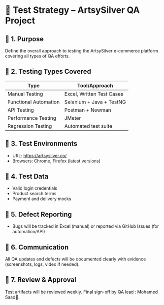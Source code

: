 # 🧠 Test Strategy – ArtsySilver QA Project

## 🔹 1. Purpose
Define the overall approach to testing the ArtsySilver e-commerce platform covering all types of QA efforts.

## 🔹 2. Testing Types Covered
| Type               | Tool/Approach        |
|--------------------|----------------------|
| Manual Testing      | Excel, Written Test Cases |
| Functional Automation | Selenium + Java + TestNG |
| API Testing         | Postman + Newman |
| Performance Testing | JMeter |
| Regression Testing  | Automated test suite |

## 🔹 3. Test Environments
- URL: https://artsysilver.co/
- Browsers: Chrome, Firefox (latest versions)

## 🔹 4. Test Data
- Valid login credentials
- Product search terms
- Payment and delivery mocks

## 🔹 5. Defect Reporting
- Bugs will be tracked in Excel (manual) or reported via GitHub Issues (for automation/API)

## 🔹 6. Communication
All QA updates and defects will be documented clearly with evidence (screenshots, logs, video if needed).

## 🔹 7. Review & Approval
Test artifacts will be reviewed weekly. Final sign-off by QA lead : Mohamed Saad👑.
